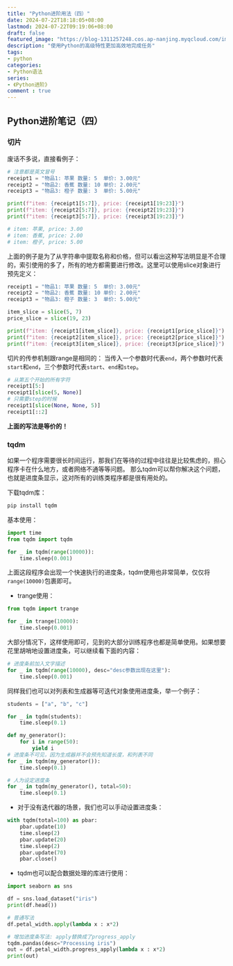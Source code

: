 ```yaml
---
title: "Python进阶用法（四）"
date: 2024-07-22T18:18:05+08:00
lastmod: 2024-07-22T09:19:06+08:00
draft: false
featured_image: "https://blog-1311257248.cos.ap-nanjing.myqcloud.com/imgs/python_advance/title.jpg"
description: "使用Python的高级特性更加高效地完成任务"
tags:
- python
categories:
- Python语法
series:
- 《Python进阶》
comment : true
---
```



## Python进阶笔记（四）

### 切片

废话不多说，直接看例子：

```python
# 注意都是英文冒号
receipt1 = "物品1: 苹果 数量: 5  单价: 3.00元"
receipt2 = "物品2: 香蕉 数量: 10 单价: 2.00元"
receipt3 = "物品3: 橙子 数量: 3  单价: 5.00元"

print(f"item: {receipt1[5:7]}, price: {receipt1[19:23]}")
print(f"item: {receipt2[5:7]}, price: {receipt2[19:23]}")
print(f"item: {receipt3[5:7]}, price: {receipt3[19:23]}")

# item: 苹果, price: 3.00
# item: 香蕉, price: 2.00
# item: 橙子, price: 5.00
```

上面的例子是为了从字符串中提取名称和价格，但可以看出这种写法明显是不合理的，索引使用的多了，所有的地方都需要进行修改。这里可以使用slice对象进行预先定义：
```python
receipt1 = "物品1: 苹果 数量: 5  单价: 3.00元"
receipt2 = "物品2: 香蕉 数量: 10 单价: 2.00元"
receipt3 = "物品3: 橙子 数量: 3  单价: 5.00元"

item_slice = slice(5, 7)
price_slice = slice(19, 23)

print(f"item: {receipt1[item_slice]}, price: {receipt1[price_slice]}")
print(f"item: {receipt2[item_slice]}, price: {receipt2[price_slice]}")
print(f"item: {receipt3[item_slice]}, price: {receipt3[price_slice]}")
```

切片的传参机制跟range是相同的：
当传入一个参数时代表`end`，两个参数时代表`start`和`end`，三个参数时代表`start`、`end`和`step`。

```python
# 从第五个开始的所有字符
receipt1[5:]
receipt1[slice(5, None)]
# 只需要step的时候
receipt1[slice(None, None, 5)]
receipt1[::2]
```
**上面的写法是等价的！**

### tqdm

如果一个程序需要很长时间运行，那我们在等待的过程中往往是比较焦虑的，担心程序卡在什么地方，或者网络不通等等问题。
那么tqdm可以帮你解决这个问题，也就是进度条显示，这对所有的训练类程序都是很有用处的。

下载tqdm库：
```bash
pip install tqdm
```

基本使用：
```python
import time
from tqdm import tqdm

for _ in tqdm(range(10000)):
    time.sleep(0.001)
```
上面这段程序会出现一个快速执行的进度条，tqdm使用也非常简单，仅仅将`range(10000)`包裹即可。

* trange使用：
```python
from tqdm import trange

for _ in trange(10000):
    time.sleep(0.001)
```

大部分情况下，这样使用即可，见到的大部分训练程序也都是简单使用。如果想要花里胡哨地设置进度条，可以继续看下面的内容：
```python
# 进度条前加入文字描述
for _ in tqdm(range(10000), desc="desc参数出现在这里"):
    time.sleep(0.001)
```

同样我们也可以对列表和生成器等可迭代对象使用进度条，举一个例子：
```python
students = ["a", "b", "c"]

for _ in tqdm(students):
    time.sleep(0.1)

def my_generator():
    for i in range(50):
        yield i
# 进度条不可见，因为生成器并不会预先知道长度，和列表不同
for _ in tqdm(my_generator()):
    time.sleep(0.1)

# 人为设定进度条
for _ in tqdm(my_generator(), total=50):
    time.sleep(0.1)
```

* 对于没有迭代器的场景，我们也可以手动设置进度条：
```python
with tqdm(total=100) as pbar:
    pbar.update(10)
    time.sleep(2)
    pbar.update(20)
    time.sleep(2)
    pbar.update(70)
    pbar.close()
```

* tqdm也可以配合数据处理的库进行使用：
```python
import seaborn as sns

df = sns.load_dataset("iris")
print(df.head())

# 普通写法
df.petal_width.apply(lambda x : x*2)

# 增加进度条写法: apply替换成了progress_apply
tqdm.pandas(desc="Processing iris")
out = df.petal_width.progress_apply(lambda x : x*2)
print(out)
```
